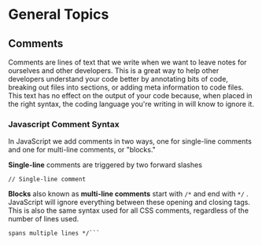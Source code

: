 # General Topics

## Comments
Comments are lines of text that we write when we want to leave notes for ourselves and other developers. This is a great way to help other developers understand your code better by annotating bits of code,  breaking out files into sections, or adding meta information to code files. This text has no effect on the output of your code because, when placed in the right syntax, the coding language you're writing in will know to ignore it.

### Javascript Comment Syntax

In JavaScript we add comments in two ways, one for single-line comments and one for multi-line comments, or "blocks."

**Single-line** comments are triggered by two forward slashes

```// Single-line comment```

**Blocks** also known as **multi-line comments** start with ```/*``` and end with ```*/``` . JavaScript will ignore everything between these opening and closing tags. This is also the same syntax used for all CSS comments, regardless of the number of lines used.

```*/ This block 
spans multiple lines */```